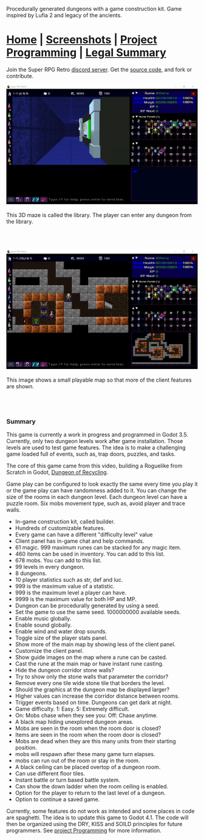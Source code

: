 Procedurally generated dungeons with a game construction kit. Game inspired by Lufia 2 and legacy of the ancients.

# [Home]() | [Screenshots](screenshots.md) | [Project Programming](project-programming.md) | [Legal Summary](legal-summary.md)

Join the Super RPG Retro [discord server](https://discord.gg/b8damxvwX8). Get the [source code](https://github.com/Super-RPG-Retro/Super-RPG-Retro), and fork or contribute.

![This 3D maze is called the library. The player can enter any dungeon from the library.](./images/library_scene.png)
<br/><br/>
This 3D maze is called the library. The player can enter any dungeon from the library.
<br/><br/><br/><br/>

![This image shows a small playable map so that more of the client features are shown.](./images/game_world_small_map.png)
<br/><br/>
This image shows a small playable map so that more of the client features are shown.
<br/><br/><br/><br/>

### Summary
This game is currently a work in progress and programmed in Godot 3.5. Currently, only two dungeon levels work after game installation. Those levels are used to test game features. The idea is to make a challenging game loaded full of events, such as, trap doors, puzzles, and tasks.

The core of this game came from this video, building a Roguelike from Scratch in Godot, [Dungeon of Recycling](https://www.youtube.com/watch?v=vQ1UGbUlzH4). 

Game play can be configured to look exactly the same every time you play it or the game play can have randomness added to it. You can change the size of the rooms in each dungeon level. Each dungeon level can have a puzzle room. Six mobs movement type, such as, avoid player and trace walls.

* In-game construction kit, called builder.
* Hundreds of customizable features.
* Every game can have a different "difficulty level" value
* Client panel has in-game chat and help commands.
* 61 magic. 999 maximum runes can be stacked for any magic item.
* 460 items can be used in inventory. You can add to this list.
* 678 mobs. You can add to this list.
* 99 levels in every dungeon.
* 8 dungeons.
* 10 player statistics such as str, def and luc.
* 999 is the maximum value of a statistic.
* 999 is the maximum level a player can have.
* 9999 is the maximum value for both HP and MP.
* Dungeon can be procedurally generated by using a seed.
* Set the game to use the same seed. 1000000000 available seeds.
* Enable music globally.
* Enable sound globally.
* Enable wind and water drop sounds.
* Toggle size of the player stats panel.
* Show more of the main map by showing less of the client panel.
* Customize the client panel.
* Show guide images on the map where a rune can be casted.
* Cast the rune at the main map or have instant rune casting.
* Hide the dungeon corridor stone walls?
* Try to show only the stone walls that parameter the corridor?
* Remove every one tile wide stone tile that borders the level.
* Should the graphics at the dungeon map be displayed larger?
* Higher values can increase the corridor distance between rooms.
* Trigger events based on time. Dungeons can get dark at night.
* Game difficulty. 1: Easy. 5: Extremely difficult.
* On: Mobs chase when they see you: Off: Chase anytime.
* A black map hiding unexplored dungeon areas.
* Mobs are seen in the room when the room door is closed?
* Items are seen in the room when the room door is closed?
* Mobs are dead when they are this many units from their starting position.
* mobs will respawn after these many game turn elapses.
* mobs can run out of the room or stay in the room.
* A black ceiling can be placed overtop of a dungeon room.
* Can use different floor tiles.
* Instant battle or turn based battle system.
* Can show the down ladder when the room ceiling is enabled.
* Option for the player to return to the last level of a dungeon.
* Option to continue a saved game.

Currently, some features do not work as intended and some places in code are spaghetti. The idea is to update this game to Godot 4.1. The code will then be organized using the DRY, KISS and SOILD principles for future programmers. See [project Programming](project-programming.md) for more information.
